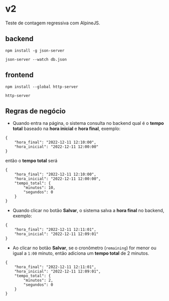 # v2

Teste de contagem regressiva com AlpineJS.

## backend

```
npm install -g json-server
```

```
json-server --watch db.json
```

## frontend

```
npm install --global http-server
```

```
http-server
```

## Regras de negócio

* Quando entra na página, o sistema consulta no backend qual é o **tempo total** baseado na **hora inicial** e **hora final**, exemplo:

```
{
    "hora_final": "2022-12-11 12:10:00",
    "hora_inicial": "2022-12-11 12:00:00"
}
```

então o **tempo total** será

```
{
    "hora_final": "2022-12-11 12:10:00",
    "hora_inicial": "2022-12-11 12:00:00",
    "tempo_total": {
        "minutos": 10,
        "segundos": 0
    }
}
```

* Quando clicar no botão **Salvar**, o sistema salva a **hora final** no backend, exemplo:

```
{
    "hora_final": "2022-12-11 12:11:01",
    "hora_inicial": "2022-12-11 12:09:01"
}
```

* Ao clicar no botão **Salvar**, se o cronômetro (`remaining`) for menor ou igual a `1:00` minuto, então adiciona um **tempo total** de 2 minutos.

```
{
    "hora_final": "2022-12-11 12:11:01",
    "hora_inicial": "2022-12-11 12:09:01",
    "tempo_total": {
        "minutos": 2,
        "segundos": 0
    }
}
```
